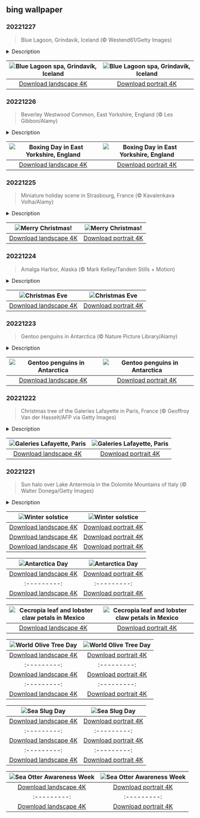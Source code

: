 ## bing wallpaper

### 20221227

> Blue Lagoon, Grindavík, Iceland (© Westend61/Getty Images)

<details>
<summary>Description</summary>

> Let's be frank here, the origin of today's beautiful picture is a pool of wastewater from a nearby geothermal plant. While that may not sound enticing, Iceland's Blue Lagoon is one of the country's most-visited attractions. The trick is to not get stuck on the 'waste' part of wastewater. The water here is clean, always hovers around 100° F, and is enriched with tons of silica—which is what makes it blue—and sulfur, thanks to the plant's processes. Those minerals, along with a little algae, are believed to combine into a highly beneficial tonic for skin and overall well-being.
> 
> 
> 
> 

</details>

| ![Blue Lagoon spa, Grindavík, Iceland](https://cn.bing.com/th?id=OHR.BlueLagoon_EN-US6577382520_UHD.jpg&pid=hp&w=400&h=224&rs=1&c=4) | ![Blue Lagoon spa, Grindavík, Iceland](https://cn.bing.com/th?id=OHR.BlueLagoon_EN-US6577382520_1080x1920.jpg&pid=hp&w=155&h=315&rs=1&c=4) |
|:---------:|:---------:|
| [Download landscape 4K](https://cn.bing.com/th?id=OHR.BlueLagoon_EN-US6577382520_UHD.jpg) | [Download portrait 4K](https://cn.bing.com/th?id=OHR.BlueLagoon_EN-US6577382520_1080x1920.jpg) |

### 20221226

> Beverley Westwood Common, East Yorkshire, England (© Les Gibbon/Alamy)

<details>
<summary>Description</summary>

> The sledders in our photo are enjoying Boxing Day in England, bundled up and hurtling down a hill at Beverley Westwood Common near Black Mill in East Yorkshire. Traditionally, Boxing Day is a day off to relax after the excitement of Christmas. What's behind the name? There are a few theories, but the most widely accepted one is that the name derives from the giving of 'boxes' (of gifts) to the poor the day after Christmas. Perhaps we should all follow that example today, as we eat Christmas leftovers and listen to lingering carols. How can we give a little Christmas to those who are less fortunate?
> 
> 
> 
> 

</details>

| ![Boxing Day in East Yorkshire, England](https://cn.bing.com/th?id=OHR.BeverleyWestwood_EN-US6464100653_UHD.jpg&pid=hp&w=400&h=224&rs=1&c=4) | ![Boxing Day in East Yorkshire, England](https://cn.bing.com/th?id=OHR.BeverleyWestwood_EN-US6464100653_1080x1920.jpg&pid=hp&w=155&h=315&rs=1&c=4) |
|:---------:|:---------:|
| [Download landscape 4K](https://cn.bing.com/th?id=OHR.BeverleyWestwood_EN-US6464100653_UHD.jpg) | [Download portrait 4K](https://cn.bing.com/th?id=OHR.BeverleyWestwood_EN-US6464100653_1080x1920.jpg) |

### 20221225

> Miniature holiday scene in Strasbourg, France (© Kavalenkava Volha/Alamy)

<details>
<summary>Description</summary>

> For more than 400 years the city of Strasbourg, France, has transformed into a Christmas wonderland in December. Including displays such as this miniature village decorated for the holidays. Craftsmen and merchants sell ornaments and other gifts at Strasbourg's famous Christmas market. And there are plenty of satisfied customers—over 2 million visitors flock to the city every year to take in the festive sights and sounds. An immense Christmas tree is erected and decorated in Place Kléber, the central square, and the scents, songs, and twinkling lights of Christmas fill the city. It's no wonder that Strasbourg proudly calls itself the 'Capital of Christmas.'
> 
> 
> 
> 

</details>

| ![Merry Christmas!](https://cn.bing.com/th?id=OHR.ChristmasSouvenir_EN-US6355954352_UHD.jpg&pid=hp&w=400&h=224&rs=1&c=4) | ![Merry Christmas!](https://cn.bing.com/th?id=OHR.ChristmasSouvenir_EN-US6355954352_1080x1920.jpg&pid=hp&w=155&h=315&rs=1&c=4) |
|:---------:|:---------:|
| [Download landscape 4K](https://cn.bing.com/th?id=OHR.ChristmasSouvenir_EN-US6355954352_UHD.jpg) | [Download portrait 4K](https://cn.bing.com/th?id=OHR.ChristmasSouvenir_EN-US6355954352_1080x1920.jpg) |

### 20221224

> Amalga Harbor, Alaska (© Mark Kelley/Tandem Stills + Motion)

<details>
<summary>Description</summary>

> This isolated cove on 'the Last Frontier' is the least likely place you'd expect to find a Christmas tree decorated from head to toe with lights aglow. Amalga Harbor lies about 15 miles north of Juneau (one of the few coastal state capitals in the US) and shows that the public expression of Christmas cheer knows few limitations–and may include use of a small barge. This photograph was taken from nearby Ernest Gruening State Historical Park, which was named for the former governor of the Alaska Territory. Gruening led the territory from 1939 to 1953 before becoming one of the state's first US senators when Alaska became a state in 1959. After his political career ended, he and his wife lived in a cabin that was preserved as part of this historic site.
> 
> 
> 
> 

</details>

| ![Christmas Eve](https://cn.bing.com/th?id=OHR.AmalgaTree_EN-US6271369167_UHD.jpg&pid=hp&w=400&h=224&rs=1&c=4) | ![Christmas Eve](https://cn.bing.com/th?id=OHR.AmalgaTree_EN-US6271369167_1080x1920.jpg&pid=hp&w=155&h=315&rs=1&c=4) |
|:---------:|:---------:|
| [Download landscape 4K](https://cn.bing.com/th?id=OHR.AmalgaTree_EN-US6271369167_UHD.jpg) | [Download portrait 4K](https://cn.bing.com/th?id=OHR.AmalgaTree_EN-US6271369167_1080x1920.jpg) |

### 20221223

> Gentoo penguins in Antarctica (© Nature Picture Library/Alamy)

<details>
<summary>Description</summary>

> For the uninitiated, the origins of the made-up holiday Festivus can be traced back to an episode of the hit '90s show, 'Seinfeld.' Based on the real family tradition of one of the show's writers, Festivus has taken on a life of its own in the real world and provides fans with a fun, tongue-in-cheek way to celebrate the holiday season while ignoring its pressures and commercialism.
> 
> And with today's photo, it appears these Gentoo penguins in Antarctica are well aware of Festivus, as they seem to be engaging in one of the holiday's main traditions—the 'Airing of Grievances.' As far as Gentoos go, it's not uncommon for them to have plenty of grievances to air. Whether excommunication for infidelity, or jealousy of their neighbor's nesting stones, Gentoos can be salty. Maybe that's to be expected, though, as their diets are so loaded with the stuff that they literally leak highly concentrated saline from their beaks.
> 
> 

</details>

| ![Gentoo penguins in Antarctica](https://cn.bing.com/th?id=OHR.GentooGrievances_EN-US6133793039_UHD.jpg&pid=hp&w=400&h=224&rs=1&c=4) | ![Gentoo penguins in Antarctica](https://cn.bing.com/th?id=OHR.GentooGrievances_EN-US6133793039_1080x1920.jpg&pid=hp&w=155&h=315&rs=1&c=4) |
|:---------:|:---------:|
| [Download landscape 4K](https://cn.bing.com/th?id=OHR.GentooGrievances_EN-US6133793039_UHD.jpg) | [Download portrait 4K](https://cn.bing.com/th?id=OHR.GentooGrievances_EN-US6133793039_1080x1920.jpg) |

### 20221222

> Christmas tree of the Galeries Lafayette in Paris, France (© Geoffroy Van der Hasselt/AFP via Getty Images)

<details>
<summary>Description</summary>

> Surely one of the grandest stores found in any city is the Galeries Lafayette in Paris. It's not just a place to shop but a destination as popular as any in the City of Light. At a time when department stores are fading and the entire retail industry is shifting, the Galeries Lafayette holds fast. It has survived financial crises, wars, and now the internet, remaining a celebrated part of life in Paris. Like Macy's or Rockefeller Center in New York, the Galeries Lafayette is synonymous with the holidays. A giant fir is decorated every holiday season under the store's signature stained glass dome—a ritual of Christmas cheer that Parisians have embraced for generations.
> 
> 
> 
> 

</details>

| ![Galeries Lafayette, Paris](https://cn.bing.com/th?id=OHR.TreeGaleriesLafayette_EN-US9731347729_UHD.jpg&pid=hp&w=400&h=224&rs=1&c=4) | ![Galeries Lafayette, Paris](https://cn.bing.com/th?id=OHR.TreeGaleriesLafayette_EN-US9731347729_1080x1920.jpg&pid=hp&w=155&h=315&rs=1&c=4) |
|:---------:|:---------:|
| [Download landscape 4K](https://cn.bing.com/th?id=OHR.TreeGaleriesLafayette_EN-US9731347729_UHD.jpg) | [Download portrait 4K](https://cn.bing.com/th?id=OHR.TreeGaleriesLafayette_EN-US9731347729_1080x1920.jpg) |

### 20221221

> Sun halo over Lake Antermoia in the Dolomite Mountains of Italy (© Walter Donega/Getty Images)

<details>
<summary>Description</summary>

> The days only get longer from here! The Northern Hemisphere marks the beginning of winter today, but the winter solstice is also the shortest day of the year. The rainbow that encircles the sun in our image, a sun halo, is above Lake Antermoia, in the Dolomite Mountains of northern Italy. Sun halos form when sun or moon light shines through ice crystals suspended in the upper atmosphere. When the light of the sun hits the crystals they serve as a prism, separating the light into individual colors of the spectrum, the same way rainbows occur after a rain shower.
> 
> 
> 
> 

</details>

| ![Winter solstice](https://cn.bing.com/th?id=OHR.SolarHalo_EN-US5994527098_UHD.jpg&pid=hp&w=400&h=224&rs=1&c=4) | ![Winter solstice](https://cn.bing.com/th?id=OHR.SolarHalo_EN-US5994527098_1080x1920.jpg&pid=hp&w=155&h=315&rs=1&c=4) |
|:---------:|:---------:|
| [Download landscape 4K](https://cn.bing.com/th?id=OHR.SolarHalo_EN-US5994527098_UHD.jpg) | [Download portrait 4K](https://cn.bing.com/th?id=OHR.SolarHalo_EN-US5994527098_1080x1920.jpg) |--:|:---------:|
| [Download landscape 4K](https://cn.bing.com/th?id=OHR.PalaceBelvedere_EN-US5817237970_UHD.jpg) | [Download portrait 4K](https://cn.bing.com/th?id=OHR.PalaceBelvedere_EN-US5817237970_1080x1920.jpg) |HR.WinterberryBush_EN-US5722169778_UHD.jpg) | [Download portrait 4K](https://cn.bing.com/th?id=OHR.WinterberryBush_EN-US5722169778_1080x1920.jpg) |564943350_1080x1920.jpg) |
| [Download landscape 4K](https://cn.bing.com/th?id=OHR.BraidedRiverDelta_EN-US0693594934_UHD.jpg) | [Download portrait 4K](https://cn.bing.com/th?id=OHR.BraidedRiverDelta_EN-US0693594934_1080x1920.jpg) |lerated at an alarming rate due to global warming. The mile-thick ice sheet that covers Antarctica accounts for 70% of the planet's supply of fresh water. To put that in perspective, if it all melted, sea levels would rise by 200 feet. Without this land of ice, the world would look a lot different.
> 
> 

</details>

| ![Antarctica Day](https://cn.bing.com/th?id=OHR.AntarcticaDay_EN-US9921573438_UHD.jpg&pid=hp&w=400&h=224&rs=1&c=4) | ![Antarctica Day](https://cn.bing.com/th?id=OHR.AntarcticaDay_EN-US9921573438_1080x1920.jpg&pid=hp&w=155&h=315&rs=1&c=4) |
|:---------:|:---------:|
| [Download landscape 4K](https://cn.bing.com/th?id=OHR.AntarcticaDay_EN-US9921573438_UHD.jpg) | [Download portrait 4K](https://cn.bing.com/th?id=OHR.AntarcticaDay_EN-US9921573438_1080x1920.jpg) |_1080x1920.jpg) |85216_UHD.jpg) | [Download portrait 4K](https://cn.bing.com/th?id=OHR.HeronGiving_EN-US9774285216_1080x1920.jpg) |693219784_UHD.jpg&pid=hp&w=400&h=224&rs=1&c=4) | ![Red Planet Day](https://cn.bing.com/th?id=OHR.RedPlanetDay_EN-US9693219784_1080x1920.jpg&pid=hp&w=155&h=315&rs=1&c=4) |
|:---------:|:---------:|
| [Download landscape 4K](https://cn.bing.com/th?id=OHR.RedPlanetDay_EN-US9693219784_UHD.jpg) | [Download portrait 4K](https://cn.bing.com/th?id=OHR.RedPlanetDay_EN-US9693219784_1080x1920.jpg) |r claw is often cultivated as an ornamental plant for tropical gardens. Gardeners looking to attract birds love the Heliconia because its plentiful nectar draws hummingbirds to its downward-facing flowers. Those same flowers have special recognition in Bolivia as 'patujú,' the national flower, which appears on one of the country's flags.
> 
> 

</details>

| ![Cecropia leaf and lobster claw petals in Mexico](https://cn.bing.com/th?id=OHR.Cecropia_EN-US9602789937_UHD.jpg&pid=hp&w=400&h=224&rs=1&c=4) | ![Cecropia leaf and lobster claw petals in Mexico](https://cn.bing.com/th?id=OHR.Cecropia_EN-US9602789937_1080x1920.jpg&pid=hp&w=155&h=315&rs=1&c=4) |
|:---------:|:---------:|
| [Download landscape 4K](https://cn.bing.com/th?id=OHR.Cecropia_EN-US9602789937_UHD.jpg) | [Download portrait 4K](https://cn.bing.com/th?id=OHR.Cecropia_EN-US9602789937_1080x1920.jpg) |though olive trees do not grow very tall, usually no more than 30 feet, they live a very long time. One of the oldest known trees in the world, in Portugal, is believed to be 3,350 years old. Many live for millennia, their trunks growing thick and gnarled, and their branches bearing fruit century after century. As civilizations rise and fall around them, these hardy trees remain resilient and steadfast.
> 
> 

</details>

| ![World Olive Tree Day](https://cn.bing.com/th?id=OHR.OliveTreeDay_EN-US9460125670_UHD.jpg&pid=hp&w=400&h=224&rs=1&c=4) | ![World Olive Tree Day](https://cn.bing.com/th?id=OHR.OliveTreeDay_EN-US9460125670_1080x1920.jpg&pid=hp&w=155&h=315&rs=1&c=4) |
|:---------:|:---------:|
| [Download landscape 4K](https://cn.bing.com/th?id=OHR.OliveTreeDay_EN-US9460125670_UHD.jpg) | [Download portrait 4K](https://cn.bing.com/th?id=OHR.OliveTreeDay_EN-US9460125670_1080x1920.jpg) |pid=hp&w=155&h=315&rs=1&c=4) |
|:---------:|:---------:|
| [Download landscape 4K](https://cn.bing.com/th?id=OHR.MonksMound_EN-US9323884241_UHD.jpg) | [Download portrait 4K](https://cn.bing.com/th?id=OHR.MonksMound_EN-US9323884241_1080x1920.jpg) |](https://cn.bing.com/th?id=OHR.Calacas_EN-US6430903741_UHD.jpg) | [Download portrait 4K](https://cn.bing.com/th?id=OHR.Calacas_EN-US6430903741_1080x1920.jpg) |.com/th?id=OHR.SealRiver_EN-US6267835630_1080x1920.jpg&pid=hp&w=155&h=315&rs=1&c=4) |
|:---------:|:---------:|
| [Download landscape 4K](https://cn.bing.com/th?id=OHR.SealRiver_EN-US6267835630_UHD.jpg) | [Download portrait 4K](https://cn.bing.com/th?id=OHR.SealRiver_EN-US6267835630_1080x1920.jpg) |e a more fitting name. Someone call Terry.
> 
> 

</details>

| ![Sea Slug Day](https://cn.bing.com/th?id=OHR.SeaAngel_EN-US5531672696_UHD.jpg&pid=hp&w=400&h=224&rs=1&c=4) | ![Sea Slug Day](https://cn.bing.com/th?id=OHR.SeaAngel_EN-US5531672696_1080x1920.jpg&pid=hp&w=155&h=315&rs=1&c=4) |
|:---------:|:---------:|
| [Download landscape 4K](https://cn.bing.com/th?id=OHR.SeaAngel_EN-US5531672696_UHD.jpg) | [Download portrait 4K](https://cn.bing.com/th?id=OHR.SeaAngel_EN-US5531672696_1080x1920.jpg) |OHR.DarkSkyAcadia_EN-US6966527964_1080x1920.jpg) |.bing.com/th?id=OHR.GoldenJellyfish_EN-US6743816471_1080x1920.jpg&pid=hp&w=155&h=315&rs=1&c=4) |
|:---------:|:---------:|
| [Download landscape 4K](https://cn.bing.com/th?id=OHR.GoldenJellyfish_EN-US6743816471_UHD.jpg) | [Download portrait 4K](https://cn.bing.com/th?id=OHR.GoldenJellyfish_EN-US6743816471_1080x1920.jpg) |ng.com/th?id=OHR.LastDollarRoad_EN-US7923638318_UHD.jpg&pid=hp&w=400&h=224&rs=1&c=4) | ![First day of autumn](https://cn.bing.com/th?id=OHR.LastDollarRoad_EN-US7923638318_1080x1920.jpg&pid=hp&w=155&h=315&rs=1&c=4) |
|:---------:|:---------:|
| [Download landscape 4K](https://cn.bing.com/th?id=OHR.LastDollarRoad_EN-US7923638318_UHD.jpg) | [Download portrait 4K](https://cn.bing.com/th?id=OHR.LastDollarRoad_EN-US7923638318_1080x1920.jpg) |ppers who hunted otters to near extinction before they were protected by law. Although sea otter populations have rebounded, they are still considered endangered. Otters live along the Pacific Coast of North America, from California up to Alaska. Although they can walk on land, they almost never find the need or desire to, even when it's nap time. When they're ready for a snooze, they'll raft up, wrap themselves in a strand of kelp to keep them from drifting away, and recline on the world's biggest waterbed.

</details>

| ![Sea Otter Awareness Week](https://cn.bing.com/th?id=OHR.SitkaOtters_EN-US7714053956_UHD.jpg&pid=hp&w=400&h=224&rs=1&c=4) | ![Sea Otter Awareness Week](https://cn.bing.com/th?id=OHR.SitkaOtters_EN-US7714053956_1080x1920.jpg&pid=hp&w=155&h=315&rs=1&c=4) |
|:---------:|:---------:|
| [Download landscape 4K](https://cn.bing.com/th?id=OHR.SitkaOtters_EN-US7714053956_UHD.jpg) | [Download portrait 4K](https://cn.bing.com/th?id=OHR.SitkaOtters_EN-US7714053956_1080x1920.jpg) |oo_EN-US7569665443_UHD.jpg&pid=hp&w=400&h=224&rs=1&c=4) | ![World Bamboo Day](https://cn.bing.com/th?id=OHR.ArashiyamaBamboo_EN-US7569665443_1080x1920.jpg&pid=hp&w=155&h=315&rs=1&c=4) |
|:---------:|:---------:|
| [Download landscape 4K](https://cn.bing.com/th?id=OHR.ArashiyamaBamboo_EN-US7569665443_UHD.jpg) | [Download portrait 4K](https://cn.bing.com/th?id=OHR.ArashiyamaBamboo_EN-US7569665443_1080x1920.jpg) |